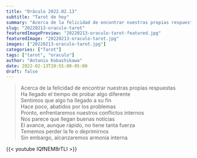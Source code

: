 ```yaml
---
title: "Oráculo 2022.02.13"
subtitle: "Tarot de hoy"
summary: "Acerca de la felicidad de encontrar nuestras propias respuestas"
slug: "20220213-oraculo-tarot"
featuredImagePreview: "20220213-oraculo-tarot-featured.jpg"
featuredImage: "20220213-oraculo-tarot.jpg"
images: ["20220213-oraculo-tarot.jpg"]
categories: ["Tarot"]
tags: ["tarot", "oraculo"]
author: "Antonio Kobashikawa"
date: 2022-02-13T20:55:00-05:00
draft: false
---
```


> Acerca de la felicidad de encontrar nuestras propias respuestas \
Ha llegado el tiempo de probar algo diferente \
Sentimos que algo ha llegado a su fin \
Hace poco, abatidos por los problemas \
Pronto, enfrentaremos nuestros conflictos internos \
Nos parece que llegan buenas noticias \
El avance, aunque rápido, no tiene tanta fuerza \
Tememos perder la fe o deprimirnos \
Sin embargo, alcanzaremos armonía interna

{{< youtube IQfNEM8rTLI >}}